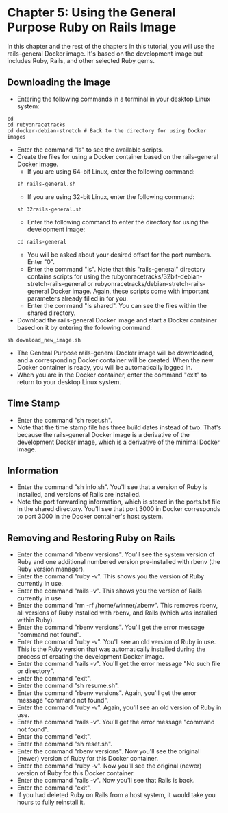 # Chapter 5: Using the General Purpose Ruby on Rails Image

In this chapter and the rest of the chapters in this tutorial, you will use the rails-general Docker image.  It's based on the development image but includes Ruby, Rails, and other selected Ruby gems.

## Downloading the Image
* Entering the following commands in a terminal in your desktop Linux system:
```
cd
cd rubyonracetracks
cd docker-debian-stretch # Back to the directory for using Docker images
```
* Enter the command "ls" to see the available scripts.
* Create the files for using a Docker container based on the rails-general Docker image.
  * If you are using 64-bit Linux, enter the following command:
  ```
  sh rails-general.sh
  ```
  * If you are using 32-bit Linux, enter the following command:
  ```
  sh 32rails-general.sh
  ```
  * Enter the following command to enter the directory for using the development image:
  ```
  cd rails-general
  ```
  * You will be asked about your desired offset for the port numbers.  Enter "0".
  * Enter the command "ls".  Note that this "rails-general" directory contains scripts for using the rubyonracetracks/32bit-debian-stretch-rails-general or rubyonracetracks/debian-stretch-rails-general Docker image.  Again, these scripts come with important parameters already filled in for you.
  * Enter the command "ls shared".  You can see the files within the shared directory.
* Download the rails-general Docker image and start a Docker container based on it by entering the following command:
```
sh download_new_image.sh
```
* The General Purpose rails-general Docker image will be downloaded, and a corresponding Docker container will be created. When the new Docker container is ready, you will be automatically logged in.
* When you are in the Docker container, enter the command "exit" to return to your desktop Linux system.

## Time Stamp
* Enter the command "sh reset.sh".
* Note that the time stamp file has three build dates instead of two.  That's because the rails-general Docker image is a derivative of the development Docker image, which is a derivative of the minimal Docker image.

## Information
* Enter the command "sh info.sh".  You'll see that a version of Ruby is installed, and versions of Rails are installed.
* Note the port forwarding information, which is stored in the ports.txt file in the shared directory.  You'll see that port 3000 in Docker corresponds to port 3000 in the Docker container's host system.

## Removing and Restoring Ruby on Rails
* Enter the command "rbenv versions".  You'll see the system version of Ruby and one additional numbered version pre-installed with rbenv (the Ruby version manager).
* Enter the command "ruby -v".  This shows you the version of Ruby currently in use.
* Enter the command "rails -v".  This shows you the version of Rails currently in use.
* Enter the command "rm -rf /home/winner/.rbenv".  This removes rbenv, all versions of Ruby installed with rbenv, and Rails (which was installed within Ruby).
* Enter the command "rbenv versions".  You'll get the error message "command not found".
* Enter the command "ruby -v".  You'll see an old version of Ruby in use.  This is the Ruby version that was automatically installed during the process of creating the development Docker image.
* Enter the command "rails -v".  You'll get the error message "No such file or directory".
* Enter the command "exit".
* Enter the command "sh resume.sh".
* Enter the command "rbenv versions".  Again, you'll get the error message "command not found".
* Enter the command "ruby -v".  Again, you'll see an old version of Ruby in use.
* Enter the command "rails -v".  You'll get the error message "command not found".
* Enter the command "exit".
* Enter the command "sh reset.sh".
* Enter the command "rbenv versions".  Now you'll see the original (newer) version of Ruby for this Docker container.
* Enter the command "ruby -v".  Now you'll see the original (newer) version of Ruby for this Docker container.
* Enter the command "rails -v".  Now you'll see that Rails is back.
* Enter the command "exit".
* If you had deleted Ruby on Rails from a host system, it would take you hours to fully reinstall it.
